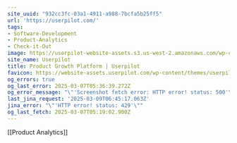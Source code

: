 ```yaml
---
site_uuid: "932cc3fc-03a1-4911-a988-7bcfa5b25ff5"
url: 'https://userpilot.com/'
tags:
- Software-Development
- Product-Analytics
- Check-it-Out
image: https://userpilot-website-assets.s3.us-west-2.amazonaws.com/wp-content/uploads/2023/06/12134316/Userpilot-Product-Growth-Unlocked.png
site_name: Userpilot
title: Product Growth Platform | Userpilot
favicon: https://website-assets.userpilot.com/wp-content/themes/userpilot-inc/favicon/favicon-32x32.png
og_errors: true
og_last_error: 2025-03-07T05:36:39.272Z
og_error_message: "\"'Screenshot fetch error: HTTP error! status: 500'\""
last_jina_request: '2025-03-09T06:45:17.063Z'
jina_error: "\"'HTTP error! status: 429'\""
og_last_fetch: 2025-03-07T05:19:02.900Z
---
```

[[Product Analytics]]
